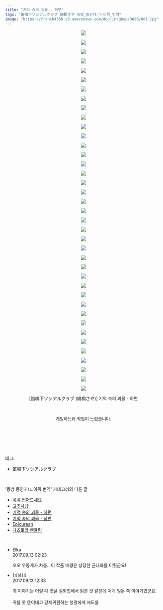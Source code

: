 ```yaml
---
title: "기억 속의 괴물 - 하편"
tags: "笛鳴下ソシアルクラブ 綿桐さや 동방_동인지／ㄴ이쪽_번역"
image: "https://franch4569.s3.amazonaws.com/doujin/ghap/3686/001.jpg"
---
```

<div class="article">
<p style="text-align: center; clear: none; float: none;"><img src="{{ site.imgserver2 }}/ghap/3686/001.jpg"/></p>
<p style="text-align: center; clear: none; float: none;"><img src="{{ site.imgserver2 }}/ghap/3686/002.jpg"/></p>
<p style="text-align: center; clear: none; float: none;"><img src="{{ site.imgserver2 }}/ghap/3686/003.jpg"/></p>
<p style="text-align: center; clear: none; float: none;"><img src="{{ site.imgserver2 }}/ghap/3686/004.jpg"/></p>
<p style="text-align: center; clear: none; float: none;"><img src="{{ site.imgserver2 }}/ghap/3686/005.jpg"/></p>
<p style="text-align: center; clear: none; float: none;"><img src="{{ site.imgserver2 }}/ghap/3686/006.jpg"/></p>
<p style="text-align: center; clear: none; float: none;"><img src="{{ site.imgserver2 }}/ghap/3686/007.jpg"/></p>
<p style="text-align: center; clear: none; float: none;"><img src="{{ site.imgserver2 }}/ghap/3686/008.jpg"/></p>
<p style="text-align: center; clear: none; float: none;"><img src="{{ site.imgserver2 }}/ghap/3686/009.jpg"/></p>
<p style="text-align: center; clear: none; float: none;"><img src="{{ site.imgserver2 }}/ghap/3686/010.jpg"/></p>
<p style="text-align: center; clear: none; float: none;"><img src="{{ site.imgserver2 }}/ghap/3686/011.jpg"/></p>
<p style="text-align: center; clear: none; float: none;"><img src="{{ site.imgserver2 }}/ghap/3686/012.jpg"/></p>
<p style="text-align: center; clear: none; float: none;"><img src="{{ site.imgserver2 }}/ghap/3686/013.jpg"/></p>
<p style="text-align: center; clear: none; float: none;"><img src="{{ site.imgserver2 }}/ghap/3686/014.jpg"/></p>
<p style="text-align: center; clear: none; float: none;"><img src="{{ site.imgserver2 }}/ghap/3686/015.jpg"/></p>
<p style="text-align: center; clear: none; float: none;"><img src="{{ site.imgserver2 }}/ghap/3686/016.jpg"/></p>
<p style="text-align: center; clear: none; float: none;"><img src="{{ site.imgserver2 }}/ghap/3686/017.jpg"/></p>
<p style="text-align: center; clear: none; float: none;"><img src="{{ site.imgserver2 }}/ghap/3686/018.jpg"/></p>
<p style="text-align: center; clear: none; float: none;"><img src="{{ site.imgserver2 }}/ghap/3686/019.jpg"/></p>
<p style="text-align: center; clear: none; float: none;"><img src="{{ site.imgserver2 }}/ghap/3686/020.jpg"/></p>
<p style="text-align: center; clear: none; float: none;"><img src="{{ site.imgserver2 }}/ghap/3686/021.jpg"/></p>
<p style="text-align: center; clear: none; float: none;"><img src="{{ site.imgserver2 }}/ghap/3686/022.jpg"/></p>
<p style="text-align: center; clear: none; float: none;"><img src="{{ site.imgserver2 }}/ghap/3686/023.jpg"/></p>
<p style="text-align: center; clear: none; float: none;"><img src="{{ site.imgserver2 }}/ghap/3686/024.jpg"/></p>
<p style="text-align: center; clear: none; float: none;"><img src="{{ site.imgserver2 }}/ghap/3686/025.jpg"/></p>
<p style="text-align: center; clear: none; float: none;"><img src="{{ site.imgserver2 }}/ghap/3686/026.jpg"/></p>
<p style="text-align: center; clear: none; float: none;"><img src="{{ site.imgserver2 }}/ghap/3686/027.jpg"/></p>
<p style="text-align: center; clear: none; float: none;"><img src="{{ site.imgserver2 }}/ghap/3686/028.jpg"/></p>
<p style="text-align: center; clear: none; float: none;"><img src="{{ site.imgserver2 }}/ghap/3686/029.jpg"/></p>
<p style="text-align: center; clear: none; float: none;"><img src="{{ site.imgserver2 }}/ghap/3686/030.jpg"/></p>
<p style="text-align: center; clear: none; float: none;"><img src="{{ site.imgserver2 }}/ghap/3686/031.jpg"/></p>
<p style="text-align: center; clear: none; float: none;"><img src="{{ site.imgserver2 }}/ghap/3686/032.jpg"/></p>
<p style="text-align: center; clear: none; float: none;"><img src="{{ site.imgserver2 }}/ghap/3686/033.jpg"/></p>
<p style="text-align: center; clear: none; float: none;"><img src="{{ site.imgserver2 }}/ghap/3686/034.jpg"/></p>
<p style="text-align: center; clear: none; float: none;"><img src="{{ site.imgserver2 }}/ghap/3686/035.jpg"/></p>
<p style="text-align: center; clear: none; float: none;"><img src="{{ site.imgserver2 }}/ghap/3686/036.jpg"/></p>
<p style="text-align: center; clear: none; float: none;"><img src="{{ site.imgserver2 }}/ghap/3686/037.jpg"/></p>
<p style="text-align: center; clear: none; float: none;"><img src="{{ site.imgserver2 }}/ghap/3686/038.jpg"/></p>
<p style="text-align: center; clear: none; float: none;"><img src="{{ site.imgserver2 }}/ghap/3686/039.jpg"/></p>
<p style="text-align: center; clear: none; float: none;">[笛鳴下ソシアルクラブ (綿桐さや)] 기억 속의 괴물 - 하편</p>
<p style="text-align: center; clear: none; float: none;"><br/></p>
<p style="text-align: center; clear: none; float: none;">게임하느라 작업이 느렸습니다.</p>
<p style="text-align: center; clear: none; float: none;"><br/></p>
<p><br/></p>
</div><br/>
<div class="tagTrail">
<p>태그: </p>
<ul>
<li>笛鳴下ソシアルクラブ</li>
</ul>
</div><br/>
<div class="another">
<p>'동방 동인지/ㄴ이쪽 번역' 카테고리의 다른 글</p>
<ul>
<li><a href="/ghap_3762">꼭꼭 씹어드세요</a></li>
<li><a href="/ghap_3719">고추사냥</a></li>
<li><a href="/ghap_3686">기억 속의 괴물 - 하편</a></li>
<li><a href="/ghap_3684">기억 속의 괴물 - 상편</a></li>
<li><a href="/ghap_3677">Epicurean</a></li>
<li><a href="/ghap_3676">나즈토라 펜듈럼</a></li>
</ul>
</div><br/>
<div class="cb_module cb_fluid">
<div class="cb_wrt cb_profile">
<div class="comment">
<ul>
<li class="cb_thumb_off" id="comment15081835">
<div class="cb_comment_area">
<div class="cb_info_area">
<div class="cb_section">
<span class="cb_nick_name">Elka</span>
</div>
<div class="cb_section">
<span class="cb_date">2017.09.13 02:23 </span>
</div>
</div>
<div class="cb_dsc_comment">
<p class="cb_dsc">
											오오 우동게가 차를.. 이 작품 배경은 상당한 근대화를 이뤗군요!
										</p>
</div>
</div></li>
<li class="cb_thumb_off" id="comment15081993">
<div class="cb_comment_area">
<div class="cb_info_area">
<div class="cb_section">
<span class="cb_nick_name">141414</span>
</div>
<div class="cb_section">
<span class="cb_date">2017.09.13 12:33 </span>
</div>
</div>
<div class="cb_dsc_comment">
<p class="cb_dsc">
											귀 이야기는 어릴 때 옛날 설화집에서 읽은 것 같은데 저게 일본 쪽 이야기였군요.<br/>
<br/>
귀를 못 뜯어내고 강제귀환하는 청령에게 애도를
										</p>
</div>
</div></li>
</ul>
</div>
</div><!-- commentList close -->
</div><br/>
